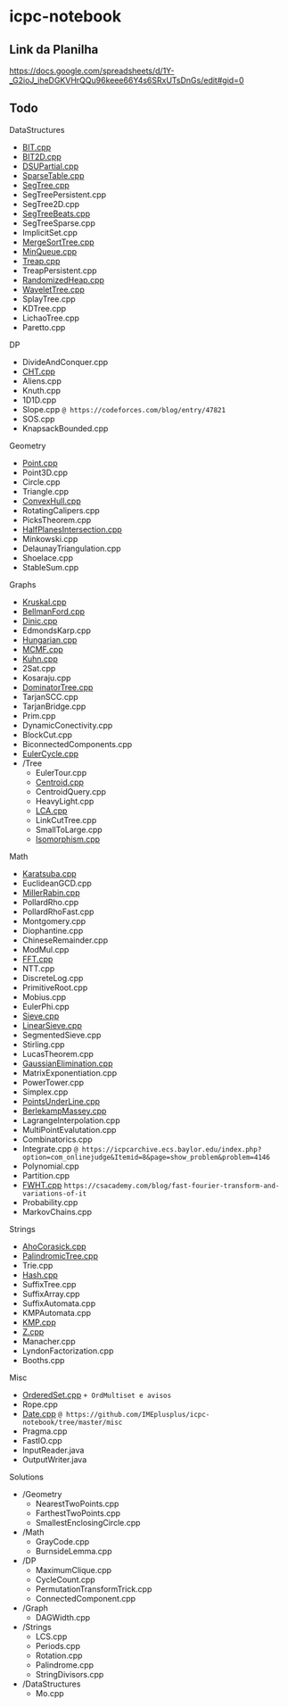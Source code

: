 # icpc-notebook

## Link da Planilha

https://docs.google.com/spreadsheets/d/1Y-_G2ioJ_iheDGKVHrQQu96keee66Y4s6SRxUTsDnGs/edit#gid=0

## Todo

DataStructures
- [BIT.cpp](DataStructures/BIT.cpp)
- [BIT2D.cpp](DataStructures/BIT2D.cpp)
- [DSUPartial.cpp](DataStructures/DSUPartial.cpp)
- [SparseTable.cpp](DataStructures/SparseTable.cpp)
- [SegTree.cpp](DataStructures/SegTree.cpp)
- SegTreePersistent.cpp
- SegTree2D.cpp
- [SegTreeBeats.cpp](DataStructures/SegTreeBeats.cpp)
- SegTreeSparse.cpp
- ImplicitSet.cpp
- [MergeSortTree.cpp](DataStructures/MergeSortTree.cpp)
- [MinQueue.cpp](DataStructures/MinQueue.cpp)
- [Treap.cpp](DataStructures/Treap.cpp)
- TreapPersistent.cpp
- [RandomizedHeap.cpp](DataStructures/RandomizedHeap.cpp)
- [WaveletTree.cpp](DataStructures/WaveletTree.cpp)
- SplayTree.cpp
- KDTree.cpp
- LichaoTree.cpp
- Paretto.cpp

DP
- DivideAndConquer.cpp
- [CHT.cpp](DP/CHT.cpp)
- Aliens.cpp
- Knuth.cpp
- 1D1D.cpp
- Slope.cpp `@ https://codeforces.com/blog/entry/47821`
- SOS.cpp
- KnapsackBounded.cpp

Geometry
- [Point.cpp](Geometry/Point.cpp)
- Point3D.cpp
- Circle.cpp
- Triangle.cpp
- [ConvexHull.cpp](Geometry/ConvexHull.cpp)
- RotatingCalipers.cpp
- PicksTheorem.cpp
- [HalfPlanesIntersection.cpp](Geometry/HalfPlanesIntersection.cpp)
- Minkowski.cpp
- DelaunayTriangulation.cpp
- Shoelace.cpp
- StableSum.cpp

Graphs
- [Kruskal.cpp](Graphs/Kruskal.cpp)
- [BellmanFord.cpp](Graphs/BellmanFord.cpp)
- [Dinic.cpp](Graphs/Dinic.cpp)
- EdmondsKarp.cpp
- [Hungarian.cpp](Graphs/Hungarian.cpp)
- [MCMF.cpp](Graphs/MCMF.cpp)
- [Kuhn.cpp](Graphs/Kuhn.cpp)
- 2Sat.cpp
- Kosaraju.cpp
- [DominatorTree.cpp](Graphs/DominatorTree.cpp)
- TarjanSCC.cpp
- TarjanBridge.cpp
- Prim.cpp
- DynamicConectivity.cpp
- BlockCut.cpp
- BiconnectedComponents.cpp
- [EulerCycle.cpp](Graphs/EulerCycle.cpp)
- /Tree
    - EulerTour.cpp
    - [Centroid.cpp](Tree/Centroid.cpp)
    - CentroidQuery.cpp
    - HeavyLight.cpp
    - [LCA.cpp](Graphs/LCA.cpp)
    - LinkCutTree.cpp
    - SmallToLarge.cpp
    - [Isomorphism.cpp](Tree/Isomorphism.cpp)

Math
- [Karatsuba.cpp](Math/Karatsuba.cpp)
- EuclideanGCD.cpp
- [MillerRabin.cpp](Math/MillerRabin.cpp)
- PollardRho.cpp
- PollardRhoFast.cpp
- Montgomery.cpp
- Diophantine.cpp
- ChineseRemainder.cpp
- ModMul.cpp
- [FFT.cpp](Math/FFT.cpp)
- NTT.cpp
- DiscreteLog.cpp
- PrimitiveRoot.cpp
- Mobius.cpp
- EulerPhi.cpp
- [Sieve.cpp](Math/Sieve.cpp)
- [LinearSieve.cpp](Math/LinearSieve.cpp)
- SegmentedSieve.cpp
- Stirling.cpp
- LucasTheorem.cpp
- [GaussianElimination.cpp](Math/GaussianElimination.cpp)
- MatrixExponentiation.cpp
- PowerTower.cpp
- Simplex.cpp
- [PointsUnderLine.cpp](Math/PointsUnderLine.cpp)
- [BerlekampMassey.cpp](Math/BerlekampMassey.cpp)
- LagrangeInterpolation.cpp
- MultiPointEvalutation.cpp
- Combinatorics.cpp
- Integrate.cpp `@ https://icpcarchive.ecs.baylor.edu/index.php?option=com_onlinejudge&Itemid=8&page=show_problem&problem=4146`
- Polynomial.cpp
- Partition.cpp
- [FWHT.cpp](Math/FWHT.cpp) `https://csacademy.com/blog/fast-fourier-transform-and-variations-of-it`
- Probability.cpp
- MarkovChains.cpp

Strings
- [AhoCorasick.cpp](Strings/AhoCorasick.cpp)
- [PalindromicTree.cpp](Strings/PalindromicTree.cpp)
- Trie.cpp
- [Hash.cpp](Strings/Hash.cpp)
- SuffixTree.cpp
- SuffixArray.cpp
- SuffixAutomata.cpp
- KMPAutomata.cpp
- [KMP.cpp](Strings/KMP.cpp)
- [Z.cpp](Strings/Z.cpp)
- Manacher.cpp
- LyndonFactorization.cpp
- Booths.cpp

Misc
- [OrderedSet.cpp](Misc/OrderedSet.cpp) `+ OrdMultiset e avisos`
- Rope.cpp
- [Date.cpp](Misc/Date.cpp) `@ https://github.com/IMEplusplus/icpc-notebook/tree/master/misc`
- Pragma.cpp
- FastIO.cpp
- InputReader.java
- OutputWriter.java

Solutions
- /Geometry
    - NearestTwoPoints.cpp
    - FarthestTwoPoints.cpp
    - SmallestEnclosingCircle.cpp
- /Math
    - GrayCode.cpp
    - BurnsideLemma.cpp
- /DP
    - MaximumClique.cpp
    - CycleCount.cpp
    - PermutationTransformTrick.cpp
    - ConnectedComponent.cpp
- /Graph
    - DAGWidth.cpp
- /Strings
    - LCS.cpp
    - Periods.cpp
    - Rotation.cpp
    - Palindrome.cpp
    - StringDivisors.cpp
- /DataStructures
    - Mo.cpp
